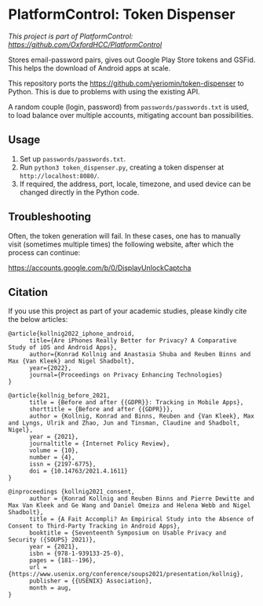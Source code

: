 # PlatformControl: Token Dispenser

*This project is part of PlatformControl: <https://github.com/OxfordHCC/PlatformControl>*

Stores email-password pairs, gives out Google Play Store tokens and GSFid. This helps the download of Android apps at scale.

This repository ports the https://github.com/yeriomin/token-dispenser to Python. This is due to problems with using the existing API.

A  random couple (login, password) from `passwords/passwords.txt` is used, to load balance over multiple accounts, mitigating account ban possibilities.

## Usage

1. Set up `passwords/passwords.txt`.
2. Run `python3 token_dispenser.py`, creating a token dispenser at `http://localhost:8080/`.
3. If required, the address, port, locale, timezone, and used device can be changed directly in the Python code.

## Troubleshooting

Often, the token generation will fail. In these cases, one has to manually visit (sometimes multiple times) the following website, after which the process can continue:

https://accounts.google.com/b/0/DisplayUnlockCaptcha

## Citation

If you use this project as part of your academic studies, please kindly cite the below articles:

```
@article{kollnig2022_iphone_android,
      title={Are iPhones Really Better for Privacy? A Comparative Study of iOS and Android Apps}, 
      author={Konrad Kollnig and Anastasia Shuba and Reuben Binns and Max {Van Kleek} and Nigel Shadbolt},
      year={2022},
      journal={Proceedings on Privacy Enhancing Technologies}
}

@article{kollnig_before_2021,
      title = {Before and after {{GDPR}}: Tracking in Mobile Apps},
      shorttitle = {Before and after {{GDPR}}},
      author = {Kollnig, Konrad and Binns, Reuben and {Van Kleek}, Max and Lyngs, Ulrik and Zhao, Jun and Tinsman, Claudine and Shadbolt, Nigel},
      year = {2021},
      journaltitle = {Internet Policy Review},
      volume = {10},
      number = {4},
      issn = {2197-6775},
      doi = {10.14763/2021.4.1611}
}

@inproceedings {kollnig2021_consent,
      author = {Konrad Kollnig and Reuben Binns and Pierre Dewitte and Max Van Kleek and Ge Wang and Daniel Omeiza and Helena Webb and Nigel Shadbolt},
      title = {A Fait Accompli? An Empirical Study into the Absence of Consent to Third-Party Tracking in Android Apps},
      booktitle = {Seventeenth Symposium on Usable Privacy and Security ({SOUPS} 2021)},
      year = {2021},
      isbn = {978-1-939133-25-0},
      pages = {181--196},
      url = {https://www.usenix.org/conference/soups2021/presentation/kollnig},
      publisher = {{USENIX} Association},
      month = aug,
}
```
